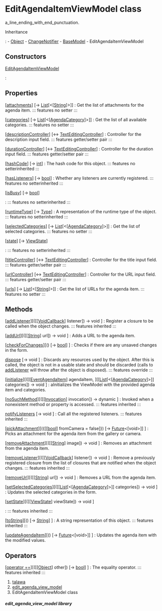 
<div>

# EditAgendaItemViewModel class

</div>


a_line_ending_with_end_punctuation.




Inheritance

:   -   [Object](https://api.flutter.dev/flutter/dart-core/Object-class.html)
    -   [ChangeNotifier](https://api.flutter.dev/flutter/foundation/ChangeNotifier-class.html)
    -   [BaseModel](../view_model_base_view_model/BaseModel-class.md)
    -   EditAgendaItemViewModel



## Constructors

[EditAgendaItemViewModel](../view_model_after_auth_view_models_event_view_models_edit_agenda_view_model/EditAgendaItemViewModel/EditAgendaItemViewModel.md)

:   



## Properties

[[attachments](../view_model_after_auth_view_models_event_view_models_edit_agenda_view_model/EditAgendaItemViewModel/attachments.md)] [→ [List](https://api.flutter.dev/flutter/dart-core/List-class.html)[\<[[String](https://api.flutter.dev/flutter/dart-core/String-class.html)]\>]]
:   Get the list of attachments for the agenda item.
    ::: features
    no setter
    :::

[[categories](../view_model_after_auth_view_models_event_view_models_edit_agenda_view_model/EditAgendaItemViewModel/categories.md)] [→ [List](https://api.flutter.dev/flutter/dart-core/List-class.html)[\<[[AgendaCategory](../models_events_event_agenda_category/AgendaCategory-class.md)]\>]]
:   Get the list of all available categories.
    ::: features
    no setter
    :::

[[descriptionController](../view_model_after_auth_view_models_event_view_models_edit_agenda_view_model/EditAgendaItemViewModel/descriptionController.md)] [↔ [TextEditingController](https://api.flutter.dev/flutter/widgets/TextEditingController-class.html)]
:   Controller for the description input field.
    ::: features
    getter/setter pair
    :::

[[durationController](../view_model_after_auth_view_models_event_view_models_edit_agenda_view_model/EditAgendaItemViewModel/durationController.md)] [↔ [TextEditingController](https://api.flutter.dev/flutter/widgets/TextEditingController-class.html)]
:   Controller for the duration input field.
    ::: features
    getter/setter pair
    :::

[[hashCode](https://api.flutter.dev/flutter/dart-core/Object/hashCode.html)] [→ [int](https://api.flutter.dev/flutter/dart-core/int-class.html)]
:   The hash code for this object.
    ::: features
    no setterinherited
    :::

[[hasListeners](https://api.flutter.dev/flutter/foundation/ChangeNotifier/hasListeners.html)] [→ [bool](https://api.flutter.dev/flutter/dart-core/bool-class.html)]
:   Whether any listeners are currently registered.
    ::: features
    no setterinherited
    :::

[[isBusy](../view_model_base_view_model/BaseModel/isBusy.md)] [→ [bool](https://api.flutter.dev/flutter/dart-core/bool-class.html)]

:   ::: features
    no setterinherited
    :::

[[runtimeType](https://api.flutter.dev/flutter/dart-core/Object/runtimeType.html)] [→ [Type](https://api.flutter.dev/flutter/dart-core/Type-class.html)]
:   A representation of the runtime type of the object.
    ::: features
    no setterinherited
    :::

[[selectedCategories](../view_model_after_auth_view_models_event_view_models_edit_agenda_view_model/EditAgendaItemViewModel/selectedCategories.md)] [→ [List](https://api.flutter.dev/flutter/dart-core/List-class.html)[\<[[AgendaCategory](../models_events_event_agenda_category/AgendaCategory-class.md)]\>]]
:   Get the list of selected categories.
    ::: features
    no setter
    :::

[[state](../view_model_base_view_model/BaseModel/state.md)] [→ [ViewState](../enums_enums/ViewState.md)]

:   ::: features
    no setterinherited
    :::

[[titleController](../view_model_after_auth_view_models_event_view_models_edit_agenda_view_model/EditAgendaItemViewModel/titleController.md)] [↔ [TextEditingController](https://api.flutter.dev/flutter/widgets/TextEditingController-class.html)]
:   Controller for the title input field.
    ::: features
    getter/setter pair
    :::

[[urlController](../view_model_after_auth_view_models_event_view_models_edit_agenda_view_model/EditAgendaItemViewModel/urlController.md)] [↔ [TextEditingController](https://api.flutter.dev/flutter/widgets/TextEditingController-class.html)]
:   Controller for the URL input field.
    ::: features
    getter/setter pair
    :::

[[urls](../view_model_after_auth_view_models_event_view_models_edit_agenda_view_model/EditAgendaItemViewModel/urls.md)] [→ [List](https://api.flutter.dev/flutter/dart-core/List-class.html)[\<[[String](https://api.flutter.dev/flutter/dart-core/String-class.html)]\>]]
:   Get the list of URLs for the agenda item.
    ::: features
    no setter
    :::



## Methods

[[addListener](https://api.flutter.dev/flutter/foundation/ChangeNotifier/addListener.html)][([[[VoidCallback](https://api.flutter.dev/flutter/dart-ui/VoidCallback.md)] listener]) → void ]
:   Register a closure to be called when the object changes.
    ::: features
    inherited
    :::

[[addUrl](../view_model_after_auth_view_models_event_view_models_edit_agenda_view_model/EditAgendaItemViewModel/addUrl.md)][([[[String](https://api.flutter.dev/flutter/dart-core/String-class.md)] url]) → void ]
:   Adds a URL to the agenda item.

[[checkForChanges](../view_model_after_auth_view_models_event_view_models_edit_agenda_view_model/EditAgendaItemViewModel/checkForChanges.md)][() [→ [bool](https://api.flutter.dev/flutter/dart-core/bool-class.html)] ]
:   Checks if there are any unsaved changes in the form.

[dispose](../view_model_after_auth_view_models_event_view_models_edit_agenda_view_model/EditAgendaItemViewModel/dispose.md) [→ void ]
:   Discards any resources used by the object. After this is called, the
    object is not in a usable state and should be discarded (calls to
    [addListener](https://api.flutter.dev/flutter/foundation/ChangeNotifier/addListener.md)
    will throw after the object is disposed).
    ::: features
    override
    :::

[[initialize](../view_model_after_auth_view_models_event_view_models_edit_agenda_view_model/EditAgendaItemViewModel/initialize.md)][([[[EventAgendaItem](../models_events_event_agenda_item/EventAgendaItem-class.md)] agendaItem, ][[[List](https://api.flutter.dev/flutter/dart-core/List-class.html)[\<[[AgendaCategory](../models_events_event_agenda_category/AgendaCategory-class.md)]\>]] categories]) → void ]
:   aInitializes the ViewModel with the provided agenda item and
    categories.

[[noSuchMethod](https://api.flutter.dev/flutter/dart-core/Object/noSuchMethod.html)][([[[Invocation](https://api.flutter.dev/flutter/dart-core/Invocation-class.md)] invocation]) → dynamic ]
:   Invoked when a nonexistent method or property is accessed.
    ::: features
    inherited
    :::

[notifyListeners](https://api.flutter.dev/flutter/foundation/ChangeNotifier/notifyListeners.html) [→ void ]
:   Call all the registered listeners.
    ::: features
    inherited
    :::

[[pickAttachment](../view_model_after_auth_view_models_event_view_models_edit_agenda_view_model/EditAgendaItemViewModel/pickAttachment.md)][({[[[bool](https://api.flutter.dev/flutter/dart-core/bool-class.md)] fromCamera = false]}) [→ [Future](https://api.flutter.dev/flutter/dart-core/Future-class.html)\<[void\>]] ]
:   Picks an attachment for the agenda item from the gallery or camera.

[[removeAttachment](../view_model_after_auth_view_models_event_view_models_edit_agenda_view_model/EditAgendaItemViewModel/removeAttachment.md)][([[[String](https://api.flutter.dev/flutter/dart-core/String-class.md)] image]) → void ]
:   Removes an attachment from the agenda item.

[[removeListener](https://api.flutter.dev/flutter/foundation/ChangeNotifier/removeListener.html)][([[[VoidCallback](https://api.flutter.dev/flutter/dart-ui/VoidCallback.md)] listener]) → void ]
:   Remove a previously registered closure from the list of closures
    that are notified when the object changes.
    ::: features
    inherited
    :::

[[removeUrl](../view_model_after_auth_view_models_event_view_models_edit_agenda_view_model/EditAgendaItemViewModel/removeUrl.md)][([[[String](https://api.flutter.dev/flutter/dart-core/String-class.md)] url]) → void ]
:   Removes a URL from the agenda item.

[[setSelectedCategories](../view_model_after_auth_view_models_event_view_models_edit_agenda_view_model/EditAgendaItemViewModel/setSelectedCategories.md)][([[[List](https://api.flutter.dev/flutter/dart-core/List-class.md)[\<[[AgendaCategory](../models_events_event_agenda_category/AgendaCategory-class.md)]\>]] categories]) → void ]
:   Updates the selected categories in the form.

[[setState](../view_model_base_view_model/BaseModel/setState.md)][([[[ViewState](../enums_enums/ViewState.md)] viewState]) → void ]

:   ::: features
    inherited
    :::

[[toString](https://api.flutter.dev/flutter/dart-core/Object/toString.html)][() [→ [String](https://api.flutter.dev/flutter/dart-core/String-class.html)] ]
:   A string representation of this object.
    ::: features
    inherited
    :::

[[updateAgendaItem](../view_model_after_auth_view_models_event_view_models_edit_agenda_view_model/EditAgendaItemViewModel/updateAgendaItem.md)][() [→ [Future](https://api.flutter.dev/flutter/dart-core/Future-class.html)\<[void\>]] ]
:   Updates the agenda item with the modified values.



## Operators

[[operator ==](https://api.flutter.dev/flutter/dart-core/Object/operator_equals.html)][([[[Object](https://api.flutter.dev/flutter/dart-core/Object-class.md)] other]) [→ [bool](https://api.flutter.dev/flutter/dart-core/bool-class.html)] ]
:   The equality operator.
    ::: features
    inherited
    :::







1.  [talawa](../index.md)
2.  [edit_agenda_view_model](../view_model_after_auth_view_models_event_view_models_edit_agenda_view_model/)
3.  EditAgendaItemViewModel class

##### edit_agenda_view_model library








